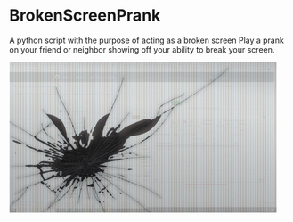 # BrokenScreenPrank
A python script with the purpose of acting as a broken screen
Play a prank on your friend or neighbor showing off your ability to break your screen.

![alt Broken screen](https://github.com/konsoleSam/BrokenScreenPrank/blob/main/broken.png?raw=true)
